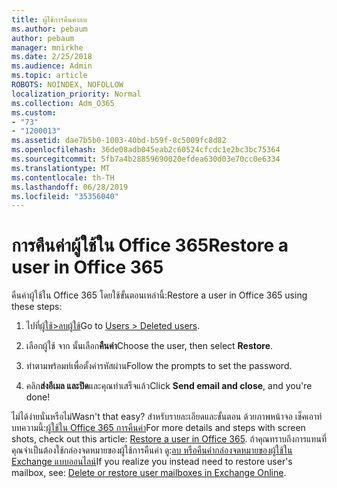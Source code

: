 ```yaml
---
title: ผู้ใช้การคืนค่าลบ
ms.author: pebaum
author: pebaum
manager: mnirkhe
ms.date: 2/25/2018
ms.audience: Admin
ms.topic: article
ROBOTS: NOINDEX, NOFOLLOW
localization_priority: Normal
ms.collection: Adm_O365
ms.custom:
- "73"
- "1200013"
ms.assetid: dae7b5b0-1003-40bd-b59f-8c5009fc8d82
ms.openlocfilehash: 36de08adb045eab2c60524cfcdc1e2bc3bc75364
ms.sourcegitcommit: 5fb7a4b28859690020efdea630d03e70cc0e6334
ms.translationtype: MT
ms.contentlocale: th-TH
ms.lasthandoff: 06/28/2019
ms.locfileid: "35356040"
---
```

# <a name="restore-a-user-in-office-365"></a><span data-ttu-id="ed590-102">การคืนค่าผู้ใช้ใน Office 365</span><span class="sxs-lookup"><span data-stu-id="ed590-102">Restore a user in Office 365</span></span>

<span data-ttu-id="ed590-103">คืนค่าผู้ใช้ใน Office 365 โดยใช้ขั้นตอนเหล่านี้:</span><span class="sxs-lookup"><span data-stu-id="ed590-103">Restore a user in Office 365 using these steps:</span></span>
  
1. <span data-ttu-id="ed590-104">ไปที่[ผู้ใช้\>ลบผู้ใช้](https://admin.microsoft.com/adminportal/home#/deletedusers)</span><span class="sxs-lookup"><span data-stu-id="ed590-104">Go to [Users \> Deleted users](https://admin.microsoft.com/adminportal/home#/deletedusers).</span></span>

2. <span data-ttu-id="ed590-105">เลือกผู้ใช้ จาก นั้นเลือก**คืนค่า**</span><span class="sxs-lookup"><span data-stu-id="ed590-105">Choose the user, then select **Restore**.</span></span>

3. <span data-ttu-id="ed590-106">ทำตามพร้อมท์เพื่อตั้งค่ารหัสผ่าน</span><span class="sxs-lookup"><span data-stu-id="ed590-106">Follow the prompts to set the password.</span></span>

4. <span data-ttu-id="ed590-107">คลิก**ส่งอีเมล และปิด**และคุณทำเสร็จแล้ว</span><span class="sxs-lookup"><span data-stu-id="ed590-107">Click **Send email and close**, and you're done!</span></span>

<span data-ttu-id="ed590-108">ไม่ได้ง่ายนั่นหรือไม่</span><span class="sxs-lookup"><span data-stu-id="ed590-108">Wasn't that easy?</span></span> <span data-ttu-id="ed590-109">สำหรับรายละเอียดและขั้นตอน ด้วยภาพหน้าจอ เช็คเอาท์บทความนี้:[ผู้ใช้ใน Office 365 การคืนค่า](https://support.office.com/article/2c261e42-5dd1-48b0-845f-2a016d29cfc1.aspx)</span><span class="sxs-lookup"><span data-stu-id="ed590-109">For more details and steps with screen shots, check out this article: [Restore a user in Office 365](https://support.office.com/article/2c261e42-5dd1-48b0-845f-2a016d29cfc1.aspx).</span></span> <span data-ttu-id="ed590-110">ถ้าคุณทราบถึงการแทนที่คุณจำเป็นต้องใช้กล่องจดหมายของผู้ใช้การคืนค่า ดู:[ลบ หรือคืนค่ากล่องจดหมายของผู้ใช้ใน Exchange แบบออนไลน์](https://docs.microsoft.com/exchange/recipients-in-exchange-online/delete-or-restore-mailboxes)</span><span class="sxs-lookup"><span data-stu-id="ed590-110">If you realize you instead need to restore user's mailbox, see: [Delete or restore user mailboxes in Exchange Online](https://docs.microsoft.com/exchange/recipients-in-exchange-online/delete-or-restore-mailboxes).</span></span>